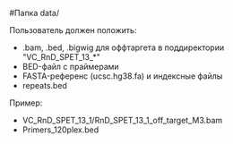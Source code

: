 #Папка data/

Пользователь должен положить:

- .bam, .bed, .bigwig для оффтаргета в поддиректории "VC_RnD_SPET_13_*"
- BED-файл с праймерами
- FASTA-референс (ucsc.hg38.fa) и индексные файлы
- repeats.bed

Пример:
- VC_RnD_SPET_13_1/RnD_SPET_13_1_off_target_M3.bam
- Primers_120plex.bed
